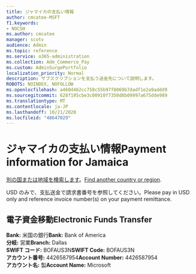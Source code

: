 ```yaml
---
title: ジャマイカの支払い情報
author: cmcatee-MSFT
f1.keywords:
- NOCSH
ms.author: cmcatee
manager: scotv
audience: Admin
ms.topic: reference
ms.service: o365-administration
ms.collection: Adm_Commerce_Pay
ms.custom: AdminSurgePortfolio
localization_priority: Normal
description: サブスクリプションを支払う送金先について説明します。
ROBOTS: NOINDEX, NOFOLLOW
ms.openlocfilehash: a460d462cc758c55b97f8069b7dadf1e2a9addd9
ms.sourcegitcommit: 628f195cbe3c00910f7350d8b09997a675dde989
ms.translationtype: MT
ms.contentlocale: ja-JP
ms.lasthandoff: 10/21/2020
ms.locfileid: "48647029"
---
```

# <a name="payment-information-for-jamaica"></a><span data-ttu-id="989bc-103">ジャマイカの支払い情報</span><span class="sxs-lookup"><span data-stu-id="989bc-103">Payment information for Jamaica</span></span>

<span data-ttu-id="989bc-104">[別の国または地域を検索します](../billing-and-payments/pay-for-your-subscription.md)。</span><span class="sxs-lookup"><span data-stu-id="989bc-104">[Find another country or region](../billing-and-payments/pay-for-your-subscription.md).</span></span>

<span data-ttu-id="989bc-105">USD のみで、支払送金で請求書番号を参照してください。</span><span class="sxs-lookup"><span data-stu-id="989bc-105">Please pay in USD only and reference invoice number(s) on your payment remittance.</span></span>

## <a name="electronic-funds-transfer"></a><span data-ttu-id="989bc-106">電子資金移動</span><span class="sxs-lookup"><span data-stu-id="989bc-106">Electronic Funds Transfer</span></span>

<span data-ttu-id="989bc-107">**Bank:** 米国の銀行</span><span class="sxs-lookup"><span data-stu-id="989bc-107">**Bank:** Bank of America</span></span>  
<span data-ttu-id="989bc-108">**分岐:** 営業</span><span class="sxs-lookup"><span data-stu-id="989bc-108">**Branch:** Dallas</span></span>  
<span data-ttu-id="989bc-109">**SWIFT コード:** BOFAUS3N</span><span class="sxs-lookup"><span data-stu-id="989bc-109">**SWIFT Code:** BOFAUS3N</span></span>  
<span data-ttu-id="989bc-110">**アカウント番号:** 4426587954</span><span class="sxs-lookup"><span data-stu-id="989bc-110">**Account Number:** 4426587954</span></span>  
<span data-ttu-id="989bc-111">**アカウント名:** 製</span><span class="sxs-lookup"><span data-stu-id="989bc-111">**Account Name:** Microsoft</span></span>  